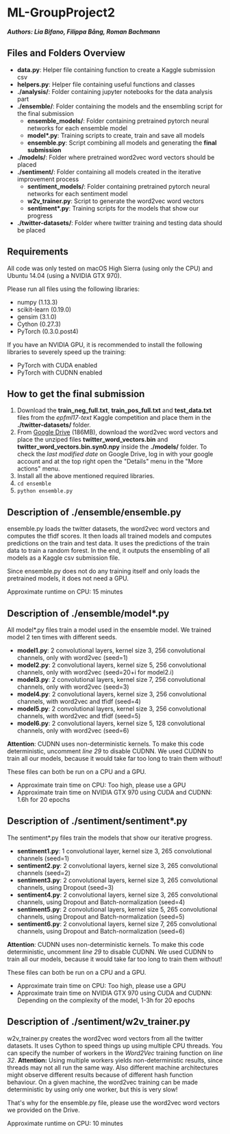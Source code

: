 # ML-GroupProject2

***Authors: Lia Bifano, Filippa Bång, Roman Bachmann***

## Files and Folders Overview

- **data.py**: Helper file containing function to create a Kaggle submission csv
- **helpers.py**: Helper file containing useful functions and classes
- **./analysis/**: Folder containing jupyter notebooks for the data analysis part
- **./ensemble/**: Folder containing the models and the ensembling script for the final submission
	- **ensemble_models/**: Folder containing pretrained pytorch neural networks for each ensemble model
	- **model\*.py**: Training scripts to create, train and save all models
	- **ensemble.py**: Script combining all models and generating the **final submission**
- **./models/**: Folder where pretrained word2vec word vectors should be placed
- **./sentiment/**: Folder containing all models created in the iterative improvement process
	- **sentiment_models/**: Folder containing pretrained pytorch neural networks for each sentiment model
	- **w2v_trainer.py**: Script to generate the word2vec word vectors
	- **sentiment\*.py**: Training scripts for the models that show our progress
- **./twitter-datasets/**: Folder where twitter training and testing data should be placed

## Requirements

All code was only tested on macOS High Sierra (using only the CPU) and Ubuntu 14.04 (using a NVIDIA GTX 970).

Please run all files using the following libraries:

- numpy (1.13.3)
- scikit-learn (0.19.0)
- gensim (3.1.0)
- Cython (0.27.3)
- PyTorch (0.3.0.post4)

If you have an NVIDIA GPU, it is recommended to install the following libraries to severely speed up the training:

- PyTorch with CUDA enabled
- PyTorch with CUDNN enabled

## How to get the final submission

1. Download the **train\_neg\_full.txt**, **train\_pos\_full.txt** and **test\_data.txt** files from the *epfml17-text* Kaggle competition and place them in the **./twitter-datasets/** folder.
1. From [Google Drive](https://drive.google.com/file/d/1AnQINAsJhQLWpovh6C5_ptT3RDhr5dkN/view?usp=sharing) (186MB), download the word2vec word vectors and place the unziped files **twitter\_word\_vectors.bin** and **twitter\_word\_vectors.bin.syn0.npy** inside the **./models/** folder. To check the *last modified date* on Google Drive, log in with your google account and at the top right open the "Details" menu in the "More actions" menu.
1. Install all the above mentioned required libraries.
1. ```cd ensemble```
1. ```python ensemble.py```

## Description of ./ensemble/ensemble.py

ensemble.py loads the twitter datasets, the word2vec word vectors and computes the tfidf scores. It then loads all trained models and computes predictions on the train and test data. It uses the predictions of the train data to train a random forest. In the end, it outputs the ensembling of all models as a Kaggle csv submission file.

Since ensemble.py does not do any training itself and only loads the pretrained models, it does not need a GPU.

Approximate runtime on CPU: 15 minutes


## Description of ./ensemble/model*.py

All model*.py files train a model used in the ensemble model. We trained model 2 ten times with different seeds.

- **model1.py**: 2 convolutional layers, kernel size 3, 256 convolutional channels, only with word2vec (seed=1)
- **model2.py**: 2 convolutional layers, kernel size 5, 256 convolutional channels, only with word2vec (seed=20+i for model2.i)
- **model3.py**: 2 convolutional layers, kernel size 7, 256 convolutional channels, only with word2vec (seed=3)
- **model4.py**: 2 convolutional layers, kernel size 3, 256 convolutional channels, with word2vec and tfidf (seed=4)
- **model5.py**: 2 convolutional layers, kernel size 3, 256 convolutional channels, with word2vec and tfidf (seed=5)
- **model6.py**: 2 convolutional layers, kernel size 5, 128 convolutional channels, only with word2vec (seed=6)

**Attention**: CUDNN uses non-deterministic kernels. To make this code deterministic, uncomment *line 29* to disable CUDNN. We used CUDNN to train all our models, because it would take far too long to train them without!

These files can both be run on a CPU and a GPU.

- Approximate train time on CPU: Too high, please use a GPU
- Approximate train time on NVIDIA GTX 970 using CUDA and CUDNN: 1.6h for 20 epochs


## Description of ./sentiment/sentiment*.py

The sentiment*.py files train the models that show our iterative progress.

- **sentiment1.py**: 1 convolutional layer, kernel size 3, 265 convolutional channels (seed=1)
- **sentiment2.py**: 2 convolutional layers, kernel size 3, 265 convolutional channels (seed=2)
- **sentiment3.py**: 2 convolutional layers, kernel size 3, 265 convolutional channels, using Dropout (seed=3)
- **sentiment4.py**: 2 convolutional layers, kernel size 3, 265 convolutional channels, using Dropout and Batch-normalization (seed=4)
- **sentiment5.py**: 2 convolutional layers, kernel size 5, 265 convolutional channels, using Dropout and Batch-normalization (seed=5)
- **sentiment6.py**: 2 convolutional layers, kernel size 7, 265 convolutional channels, using Dropout and Batch-normalization (seed=6)

**Attention**: CUDNN uses non-deterministic kernels. To make this code deterministic, uncomment *line 29* to disable CUDNN. We used CUDNN to train all our models, because it would take far too long to train them without!

These files can both be run on a CPU and a GPU.

- Approximate train time on CPU: Too high, please use a GPU
- Approximate train time on NVIDIA GTX 970 using CUDA and CUDNN: Depending on the complexity of the model, 1-3h for 20 epochs


## Description of ./sentiment/w2v_trainer.py

w2v_trainer.py creates the word2vec word vectors from all the twitter datasets. It uses Cython to speed things up using multiple CPU threads. You can specify the number of workers in the *Word2Vec* training function on *line 32*. **Attention:** Using multiple workers yields non-deterministic results, since threads may not all run the same way. Also different machine architectures might observe different results because of different hash function behaviour. On a given machine, the word2vec training can be made deterministic by using only one worker, but this is very slow!

That's why for the ensemble.py file, please use the word2vec word vectors we provided on the Drive.

Approximate runtime on CPU: 10 minutes